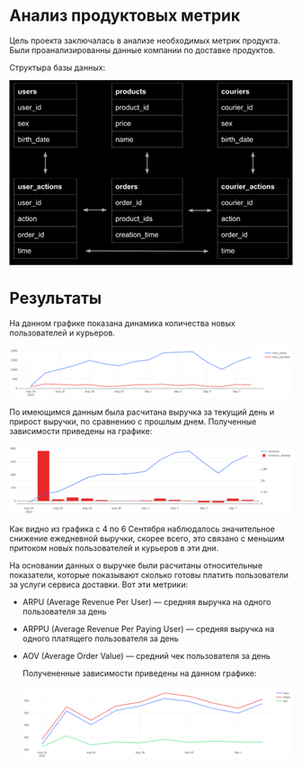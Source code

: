 # Анализ продуктовых метрик

Цель проекта заключалась в анализе необходимых метрик продукта. Были проанализированны данные компании по доставке продуктов.

Структыра базы данных:

![](https://github.com/Sergei1012/Analysis_of_product_metrics/blob/master/Структура%20БД.png)

# Результаты

На данном графике показана динамика количества новых пользователей и курьеров.

![](https://github.com/Sergei1012/Analysis_of_product_metrics/blob/master/Графики/Динамика%20количества%20пользователей%20и%20курьеров.png)

По имеющимся данным была расчитана выручка за текущий день и прирост выручки, по сравнению с прошлым днем. Полученные зависимости приведены на графике:

![](https://github.com/Sergei1012/Analysis_of_product_metrics/blob/master/Графики/Выручка.png)

Как видно из графика с 4 по 6 Сентября наблюдалось значительное снижение ежедневной выручки, скорее всего, это связано с меньшим притоком новых пользователей и курьеров в эти дни.

На основании данных о выручке были расчитаны относительные показатели, которые показывают сколько готовы платить пользователи за услуги сервиса доставки. Вот эти метрики:
- ARPU (Average Revenue Per User) — средняя выручка на одного пользователя за день
- ARPPU (Average Revenue Per Paying User) — средняя выручка на одного платящего пользователя за день
- AOV (Average Order Value) — средний чек пользователя за день

  Получененные зависимости приведены на данном графике:

  ![](https://github.com/Sergei1012/Analysis_of_product_metrics/blob/master/Графики/ARPU.png)
